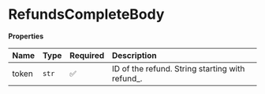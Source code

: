 # RefundsCompleteBody

**Properties**

| Name  | Type  | Required | Description                                      |
| :---- | :---- | :------- | :----------------------------------------------- |
| token | `str` | ✅       | ID of the refund. String starting with refund\_. |
